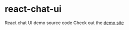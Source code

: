# react-chat-ui
 React chat UI demo source code
 Check out the [demo site](https://github.com/durkes/chat-demo)
 